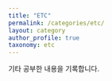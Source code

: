 ```yaml
---
title: "ETC"
permalink: /categories/etc/
layout: category
author_profile: true
taxonomy: etc
---
```






기타 공부한 내용을 기록합니다.